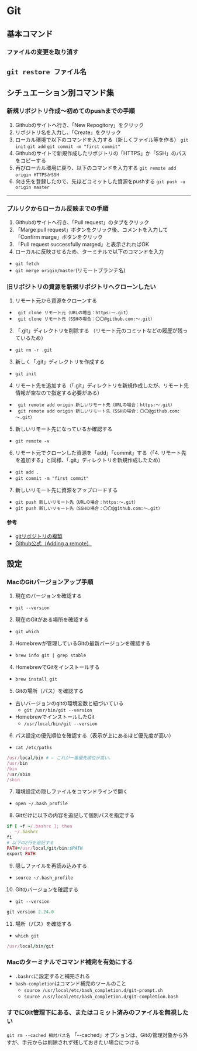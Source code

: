 # Git
## 基本コマンド
### ファイルの変更を取り消す
`git restore ファイル名`
---
## シチュエーション別コマンド集
### 新規リポジトリ作成〜初めてのpushまでの手順
1. Githubのサイトへ行き、「New Repogitory」をクリック
2. リポジトリ名を入力し、「Create」をクリック
3. ローカル環境で以下のコマンドを入力する（新しくファイル等を作る）
`git init`
`git add`
`git commit -m "first commit"`
4. Githubのサイトで新規作成したリポジトリの「HTTPS」か「SSH」のパスをコピーする
5. 再びローカル環境に戻り、以下のコマンドを入力する
`git remote add origin HTTPSかSSH`
6. 向き先を登録したので、先ほどコミットした資源をpushする
`git push -u origin master`

---
### プルリクからローカル反映までの手順
1. Githubのサイトへ行き、「Pull request」のタブをクリック
2. 「Marge pull request」ボタンをクリック後、コメントを入力して「Confirm marge」ボタンをクリック
3. 「Pull request successfully marged」と表示されればOK
4. ローカルに反映させるため、ターミナルで以下のコマンドを入力
- `git fetch`
- `git merge origin/master`(リモートブランチ名)
### 旧リポジトリの資源を新規リポジトリへクローンしたい
1. リモート元から資源をクローンする  
- ` git clone リモート元（URLの場合：https:～.git）`
- ` git clone リモート元（SSHの場合：〇〇@github.com:～.git）`
2. 「.git」ディレクトリを削除する （リモート元のコミットなどの履歴が残っているため）
- `git rm -r .git`
3. 新しく「.git」ディレクトリを作成する
- `git init`
4. リモート先を追加する（「.git」ディレクトリを新規作成したが、リモート先情報が空なので指定する必要がある）
- ` git remote add origin 新しいリモート先（URLの場合：https:～.git）`
- ` git remote add origin 新しいリモート先（SSHの場合：〇〇@github.com:～.git）`
5. 新しいリモート先になっているか確認する
- `git remote -v`
6. リモート元でクローンした資源を「add」「commit」する（「4. リモート先を追加する」と同様、「.git」ディレクトリを新規作成したため）
- `git add .`
- `git commit -m "first commit"`
7. 新しいリモート先に資源をアップロードする
- `git push 新しいリモート先（URLの場合：https:～.git）`
- `git push 新しいリモート先（SSHの場合：〇〇@github.com:～.git）`
#### 参考
- [gitリポジトリの複製](https://qiita.com/syuji-higa/items/e380289502c7896daf0f)
- [Github公式（Adding a remote）](https://help.github.com/en/github/using-git/adding-a-remote)
## 設定
### MacのGitバージョンアップ手順
1. 現在のバージョンを確認する
- `git --version`
2. 現在のGitがある場所を確認する
- `git which`
3. Homebrewが管理しているGitの最新バージョンを確認する
- `brew info git | grep stable`
4. HomebrewでGitをインストールする
- `brew install git`
5. Gitの場所（パス）を確認する
- 古いバージョンのgitの環境変数と紐づいている
  - `git /usr/bin/git --version`
- HomebrewでインストールしたGit
  - `/usr/local/bin/git --version`
6. パス設定の優先順位を確認する（表示が上にあるほど優先度が高い）
- `cat /etc/paths`
```rb
/usr/local/bin # ← これが一番優先順位が高い。
/usr/bin
/bin
/usr/sbin
/sbin
```
7. 環境設定の隠しファイルをコマンドラインで開く
- `open ~/.bash_profile`
8. Gitだけに以下の内容を追記して個別パスを指定する
```rb
if [ -f ~/.bashrc ]; then
 . ~/.bashrc
fi
# 以下の2行を追記する
PATH=/usr/local/git/bin:$PATH
export PATH
```
9.  隠しファイルを再読み込みする
- `source ~/.bash_profile`
10. Gitのバージョンを確認する
- `git --version`
```rb
git version 2.24.0
```
11. 場所（パス）を確認する
- `which git`
```rb
/usr/local/bin/git
```
### Macのターミナルでコマンド補完を有効にする
- `.bashrc`に設定すると補完される
- `bash-completion`はコマンド補完のツールのこと
  - `source /usr/local/etc/bash_completion.d/git-prompt.sh`
  - `source /usr/local/etc/bash_completion.d/git-completion.bash`
### すでにGit管理下にある、またはコミット済みのファイルを無視したい
`git rm --cached 相対パス名`
「--cached」オプションは、Gitの管理対象から外すが、手元からは削除されず残しておきたい場合につける
